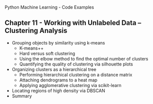 

Python Machine Learning - Code Examples

## Chapter 11 - Working with Unlabeled Data – Clustering Analysis

- Grouping objects by similarity using k-means
  - K-means++
  - Hard versus soft clustering
  - Using the elbow method to find the optimal number of clusters
  - Quantifying the quality of clustering via silhouette plots
- Organizing clusters as a hierarchical tree
  - Performing hierarchical clustering on a distance matrix
  - Attaching dendrograms to a heat map
  - Applying agglomerative clustering via scikit-learn
- Locating regions of high density via DBSCAN
- Summary
